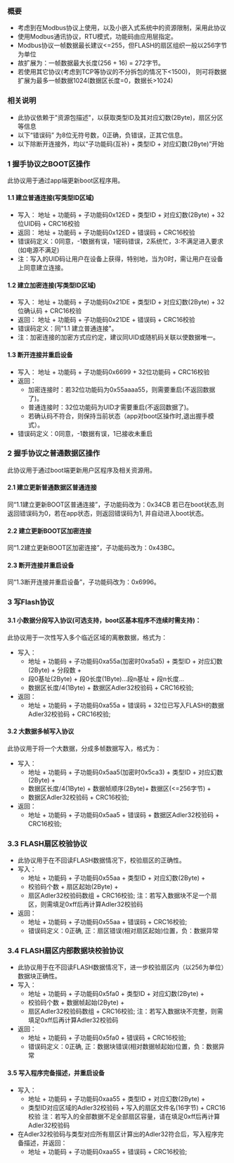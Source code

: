 
### 概要
  * 考虑到在Modbus协议上使用，以及小嵌入式系统中的资源限制，采用此协议
  * 使用Modbus通讯协议，RTU模式，功能码由应用层指定。
  * Modbus协议一帧数据最长建议<=255，但FLASH的扇区组织一般以256字节为单位
  * 故扩展为：一帧数据最大长度(256 + 16) = 272字节。
  * 若使用其它协议(考虑到TCP等协议的不分拆包的情况下<1500)，
    则可将数据扩展为最多一帧数据1024(数据区长度=0，数据长>1024)
  
### 相关说明
  * 此协议依赖于"资源包描述"，以获取类型ID及其对应幻数(2Byte)，扇区分区等信息
  * 以下“错误码” 为8位无符号数，0正确，负错误，正其它信息。
  * 以下除断开连接外，均以“子功能码(互补) +  类型ID + 对应幻数(2Byte)”开始

### 1 握手协议之BOOT区操作
此协议用于通过app端更新boot区程序用。
#### 1.1 建立普通连接(写类型ID区域)
* 写入： 地址 + 功能码 + 子功能码0x12ED +  类型ID + 对应幻数(2Byte) + 
        32位UID码 + CRC16校验 
* 返回： 地址 + 功能码 + 子功能码0x12ED +  错误码 + CRC16校验
* 错误码定义：0同意，-1数据有误，1密码错误，2系统忙，3:不满足进入要求(如电源不满足) 
* 注：写入的UID码让用户在设备上获得，特别地，当为0时，需让用户在设备上同意建立连接。
#### 1.2 建立加密连接(写类型ID区域)
* 写入： 地址 + 功能码 + 子功能码0x21DE +  类型ID + 对应幻数(2Byte)
        + 32位确认码 + CRC16校验 
* 返回： 地址 + 功能码 + 子功能码0x21DE +  错误码 + CRC16校验
* 错误码定义：同"1.1 建立普通连接"。
* 注：加密连接的加密方式应约定，建议同UID或随机码关联以使数据唯一。
#### 1.3 断开连接并重启设备
* 写入： 地址 + 功能码 + 子功能码0x6699 + 32位功能码 + CRC16校验 
* 返回： 
  + 加密连接时：若32位功能码为0x55aaaa55，则需要重启(不返回数据了)。
  + 普通连接时：32位功能码为UID才需要重启(不返回数据了)。
  + 若确认码不符合，则保持当前状态（app对boot区操作时,退出握手模式）。
* 错误码定义：0同意，-1数据有误，1已接收未重启 
### 2 握手协议之普通数据区操作
此协议用于通过boot端更新用户区程序及相关资源用。
#### 2.1 建立更新普通数据区普通连接
  同“1.1建立更新BOOT区普通连接”，子功能码改为：0x34CB
  若已在boot状态,则返回错误码为0，若在app状态，则返回错误码为1, 并自动进入boot状态。
#### 2.2 建立更新BOOT区加密连接
  同“1.2建立更新BOOT区加密连接”，子功能码改为：0x43BC。
#### 2.3 断开连接并重启设备
  同“1.3断开连接并重启设备”，子功能码改为：0x6996。

### 3 写Flash协议
#### 3.1 小数据分段写入协议(可选支持，boot区基本程序不连续时需支持)：
此协议用于一次性写入多个临近区域的离散数据，格式为：
* 写入：
  + 地址 + 功能码 + 子功能码0xa55a(加密时0xa5a5) + 类型ID + 对应幻数(2Byte) + 分段数 + 
  + 段0基址(2Byte) + 段0长度(1Byte)...段n基址 + 段n长度...
  + 数据区长度/4(1Byte) + 数据区Adler32校验码 + CRC16校验;
* 返回：
  + 地址 + 功能码 + 子功能码0xa55a + 错误码 + 32位已写入FLASH的数据Adler32校验码 + CRC16校验; 

#### 3.2 大数据多帧写入协议
此协议用于将一个大数据，分成多帧数据写入，格式为：
* 写入：
  + 地址 + 功能码 + 子功能码0x5aa5(加密时0x5ca3) + 类型ID + 对应幻数(2Byte) + 
  + 数据区长度/4(1Byte) + 数据帧顺序(2Byte)+ 数据区(<=256字节) + 
  + 数据区Adler32校验码 + CRC16校验;
* 返回：
  + 地址 + 功能码 + 子功能码0x5aa5 + 错误码 + 数据区Adler32校验码 + CRC16校验; 

### 3.3 FLASH扇区校验协议
*   此协议用于在不回读FLASH数据情况下，校验扇区的正确性。
* 写入：
  + 地址 + 功能码 + 子功能码0x55aa + 类型ID + 对应幻数(2Byte) + 
  + 校验码个数 + 扇区起始(2Byte) +
  + 扇区Adler32校验码数组 + CRC16校验;
    注：若写入数据块不足一个扇区，则需填足0xff后再计算Adler32校验码
* 返回：
  + 地址 + 功能码 + 子功能码0x55aa + 错误码 + CRC16校验; 
  + 错误码定义：0正确, 正：扇区错误(相对扇区起始)位置，负：数据异常

### 3.4 FLASH扇区内部数据块校验协议
*   此协议用于在不回读FLASH数据情况下，进一步校验扇区内（以256为单位）数据块正确性。
* 写入：
  + 地址 + 功能码 + 子功能码0x5fa0 + 类型ID + 对应幻数(2Byte) + 
  + 校验码个数 + 数据帧起始(2Byte) +
  + 扇区Adler32校验码数组 + CRC16校验;
    注：若写入数据块不完整，则需填足0xff后再计算Adler32校验码
* 返回：
  + 地址 + 功能码 + 子功能码0x5fa0 + 错误码 + CRC16校验; 
  + 错误码定义：0正确, 正：数据块错误(相对数据帧起始)位置，负：数据异常

#### 3.5 写入程序完备描述，并重启设备
* 写入： 
  + 地址 + 功能码 + 子功能码0xaa55 + 类型ID + 对应幻数(2Byte) + 
  + 类型ID对应区域的Adler32校验码 + 写入的扇区文件名(16字节) + CRC16校验 
  注：若写入的全部数据不足全部扇区容量，请在填足0xff后再计算Adler32校验码
* 在Adler32校验码与类型对应所有扇区计算出的Adler32符合后，写入程序完备描述，并返回：
  + 地址 + 功能码 + 子功能码0xaa55 + 错误码 + CRC16校验; 


